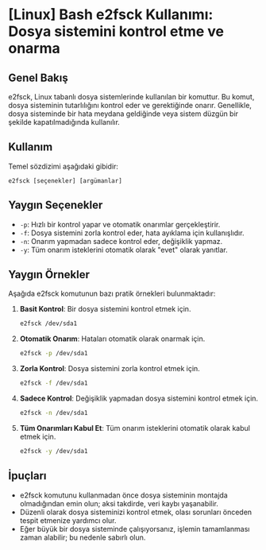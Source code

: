 # [Linux] Bash e2fsck Kullanımı: Dosya sistemini kontrol etme ve onarma

## Genel Bakış
e2fsck, Linux tabanlı dosya sistemlerinde kullanılan bir komuttur. Bu komut, dosya sisteminin tutarlılığını kontrol eder ve gerektiğinde onarır. Genellikle, dosya sisteminde bir hata meydana geldiğinde veya sistem düzgün bir şekilde kapatılmadığında kullanılır.

## Kullanım
Temel sözdizimi aşağıdaki gibidir:

```
e2fsck [seçenekler] [argümanlar]
```

## Yaygın Seçenekler
- `-p`: Hızlı bir kontrol yapar ve otomatik onarımlar gerçekleştirir.
- `-f`: Dosya sistemini zorla kontrol eder, hata ayıklama için kullanışlıdır.
- `-n`: Onarım yapmadan sadece kontrol eder, değişiklik yapmaz.
- `-y`: Tüm onarım isteklerini otomatik olarak "evet" olarak yanıtlar.

## Yaygın Örnekler
Aşağıda e2fsck komutunun bazı pratik örnekleri bulunmaktadır:

1. **Basit Kontrol**: Bir dosya sistemini kontrol etmek için.
   ```bash
   e2fsck /dev/sda1
   ```

2. **Otomatik Onarım**: Hataları otomatik olarak onarmak için.
   ```bash
   e2fsck -p /dev/sda1
   ```

3. **Zorla Kontrol**: Dosya sistemini zorla kontrol etmek için.
   ```bash
   e2fsck -f /dev/sda1
   ```

4. **Sadece Kontrol**: Değişiklik yapmadan dosya sistemini kontrol etmek için.
   ```bash
   e2fsck -n /dev/sda1
   ```

5. **Tüm Onarımları Kabul Et**: Tüm onarım isteklerini otomatik olarak kabul etmek için.
   ```bash
   e2fsck -y /dev/sda1
   ```

## İpuçları
- e2fsck komutunu kullanmadan önce dosya sisteminin montajda olmadığından emin olun; aksi takdirde, veri kaybı yaşanabilir.
- Düzenli olarak dosya sisteminizi kontrol etmek, olası sorunları önceden tespit etmenize yardımcı olur.
- Eğer büyük bir dosya sisteminde çalışıyorsanız, işlemin tamamlanması zaman alabilir; bu nedenle sabırlı olun.